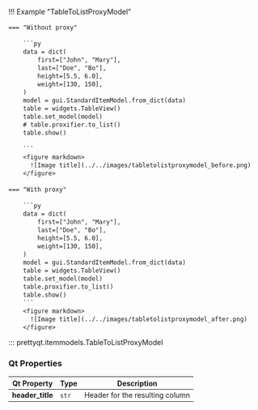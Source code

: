 !!! Example "TableToListProxyModel"

    === "Without proxy"

        ```py
        data = dict(
            first=["John", "Mary"],
            last=["Doe", "Bo"],
            height=[5.5, 6.0],
            weight=[130, 150],
        )
        model = gui.StandardItemModel.from_dict(data)
        table = widgets.TableView()
        table.set_model(model)
        # table.proxifier.to_list()
        table.show()

        ```
        <figure markdown>
          ![Image title](../../images/tabletolistproxymodel_before.png)
        </figure>

    === "With proxy"

        ```py
        data = dict(
            first=["John", "Mary"],
            last=["Doe", "Bo"],
            height=[5.5, 6.0],
            weight=[130, 150],
        )
        model = gui.StandardItemModel.from_dict(data)
        table = widgets.TableView()
        table.set_model(model)
        table.proxifier.to_list()
        table.show()
        ```
        <figure markdown>
          ![Image title](../../images/tabletolistproxymodel_after.png)
        </figure>

::: prettyqt.itemmodels.TableToListProxyModel

### Qt Properties

| Qt Property          | Type    | Description                      |
| ---------------------|---------|----------------------------------|
| **header_title**     | `str`   | Header for the resulting column  |
